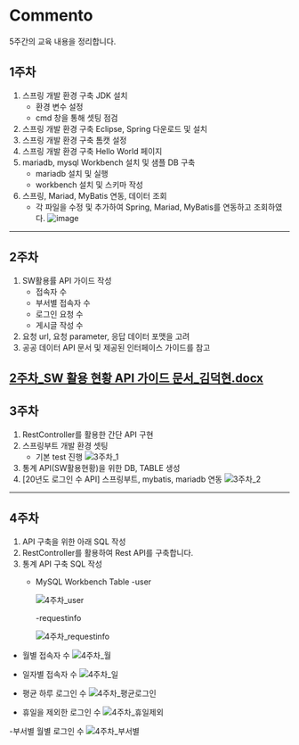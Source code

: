 # Commento 
5주간의 교육 내용을 정리합니다.

## 1주차
1. 스프링 개발 환경 구축 JDK 설치
    - 환경 변수 설정
    - cmd 창을 통해 셋팅 점검  
2. 스프링 개발 환경 구축 Eclipse, Spring 다운로드 및 설치
3. 스프링 개발 환경 구축 톰캣 설정
4. 스프링 개발 환경 구축 Hello World 페이지
5. mariadb, mysql Workbench 설치 및 샘플 DB 구축
    - mariadb 설치 및 실행
    - workbench 설치 및 스키마 작성
6. 스프링, Mariad, MyBatis 연동, 데이터 조회
    - 각 파일을 수정 및 추가하여 Spring, Mariad, MyBatis를 연동하고 조회하였다.
![image](https://user-images.githubusercontent.com/77236420/105247169-afb5c480-5bb7-11eb-9804-38b1a1df281c.png)
------
## 2주차
1. SW활용률 API 가이드 작성
    - 접속자 수
    - 부서별 접속자 수
    - 로그인 요청 수
    - 게시글 작성 수
2. 요청 url, 요청 parameter, 응답 데이터 포맷을 고려
3. 공공 데이터 API 문서 및 제공된 인터페이스 가이드를 참고

[2주차_SW 활용 현황 API 가이드 문서_김덕현.docx](https://github.com/DEOKHYEONKIM/Spring/files/5845595/2._SW.API._.docx)
------
## 3주차
1. RestController를 활용한 간단 API 구현
2. 스프링부트 개발 환경 셋팅
    - 기본 test 진행
![3주차_1](https://user-images.githubusercontent.com/77236420/106096045-25053480-6178-11eb-9cdc-0de5c9fa738c.PNG)
3. 통계 API(SW활용현황)을 위한 DB, TABLE 생성
4. [20년도 로그인 수 API] 스프링부트, mybatis, mariadb 연동
![3주차_2](https://user-images.githubusercontent.com/77236420/106096074-31898d00-6178-11eb-929c-ad23830896e3.PNG)

------
## 4주차
1. API 구축을 위한 아래 SQL 작성
2. RestController를 활용하여 Rest API를 구축합니다.
3. 통계 API 구축 SQL 작성
    * MySQL Workbench Table
        -user
        
        ![4주차_user](https://user-images.githubusercontent.com/77236420/106891207-bf8fe580-672d-11eb-8d9d-a215e35ee822.PNG)
        
        -requestinfo
        
        ![4주차_requestinfo](https://user-images.githubusercontent.com/77236420/106891215-c0c11280-672d-11eb-8eb3-a2941a729dde.PNG)
    
- 월별 접속자 수
![4주차_월](https://user-images.githubusercontent.com/77236420/106891236-c6b6f380-672d-11eb-80e2-40ba17f00009.PNG)
    
- 일자별 접속자 수
![4주차_일](https://user-images.githubusercontent.com/77236420/106891241-c7e82080-672d-11eb-9801-66265c368c7a.PNG)
    
- 평균 하루 로그인 수
![4주차_평균로그인](https://user-images.githubusercontent.com/77236420/106891249-c9b1e400-672d-11eb-8e7d-052f64843f4a.PNG)
    
- 휴일을 제외한 로그인 수
![4주차_휴일제외](https://user-images.githubusercontent.com/77236420/106891258-cb7ba780-672d-11eb-8fe1-1c4d50d60796.PNG)
    
-부서별 월별 로그인 수
![4주차_부서별](https://user-images.githubusercontent.com/77236420/106891230-c4ed3000-672d-11eb-8a08-e2d794e0df92.PNG)
